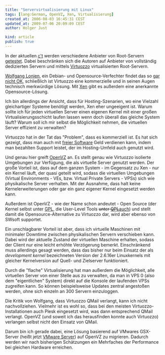 ```yaml
---
title: "Servervirtualisierung mit Linux"
tags: [lang:German, OpenVZ, Xen, Virtualisierung]
created_at: 2006-08-03 16:45:31 CEST
updated_at: 2009-07-06 20:09:09 CEST
author: Holger Just

kind: article
publish: true
---
```


In der aktuellen [c't](http://www.heise.de/ct/) werden verschiedene Anbieter von Root-Servern [getestet](http://www.heise.de/ct/06/16/134/). Dabei beschränken sich die Autoren auf Anbieter von vollständig dedizierten Servern und mittels [Virtuozzo](http://www.swsoft.com/de/products/virtuozzo/) virtualisierten Root-Servern.

[Wolfgang Lonien](http://wolfgang.lonien.de), ein Debian- und Opensource-Verfechter findet das so [gar nicht OK](http://wolfgang.lonien.de/?p=152), schließlich ist Virtuozzo eine kommerzielle und in seinen Augen technisch merkwürdige Lösung. Mit [Xen](http://www.cl.cam.ac.uk/Research/SRG/netos/xen/) gibt es außerdem eine anerkannte Opensource-Lösung.

Ich bin allerdings der Ansicht, dass für Hosting-Szenarien, wo eine Vielzahl gleichartiger Systeme benötigt werden, Xen eher ungeeigent ist. Warum sollte ich für jeden virtuellen Server einen eigenen Kernel mit einer großen Virtualisierungsschicht laufen lassen wenn doch überall das gleiche System läuft? Warum soll ich mir selbst die Möglichkeit nehmen, die virtuellen Server effizient zu verwalten?

Virtuozzo hat in der Tat das "Problem", dass es kommerziell ist. Es hat sich gezeigt, dass man auch mit [freier Software](http://www.gnu.org/philosophy/free-sw.html) Geld verdienen kann, indem man bezahlten Support leistet, der im Hosting-Umfeld auch genutzt wird. 

Und genau hier greift [OpenVZ](http://www.openvz.org) an. Es stellt genau wie Virtuozzo isolierte Umgebungen zur Verfügung, die als virtuelle Server genutzt werden. Der große Vorteil ist, dass auf dem ganzen System - im Gegensatz zu Xen - nur ein Kernel läuft, der quasi geteilt wird, sodass die virtuellen Umgebungen (Virtual Environments - VEs, bzw. Virtual Private Servers - VPSs) sich wie physikalische Server verhalten. Mit der Ausnahme, dass halt keine Kernelerweiterungen oder gar ein ganz eigener Kernel eingesetzt werden kann.

Außerdem ist OpenVZ - wie der Name schon andeutet - Open Source (der Kernel selbst unter [GPL](http://openvz.org/documentation/licenses/gnu-gpl), die User-Level Tools <del>unter [QPL](http://openvz.org/documentation/licenses/qpl)</del><ins>auch</ins>) und stellt damit die Opensource-Alternative zu Virtuozzo dar, wird aber ebenso von SWsoft supportet.

Ein unschlagbarer Vorteil ist aber, dass ich virtuelle Maschinen mit minimaler Downtime zwischen physikalischen Servern verschieben kann. Dabei wird der aktuelle Zustand der virtuellen Maschine erhalten, sodass der Client nur eine leicht erhöhte Verzögerung bemerkt. Einschränkend muss allerdings gesagt werden, dass das bisher nur beim Einsatz der als *development kernel* bezeichneten Version der 2.6.16er Linuxkernels mit gleicher Kernelversion auf Quell- und Zielserver funktioniert.

Durch die "flache" Virtualisierung hat man außerdem die Möglichkeit, alle virtuellen Server von einer Stelle aus zu verwalten, da man in VPS 0 (also dem "eigentlichen" System) direkt auf die Konsole der laufenden VPSs zugreifen kann. So können beispielsweise Updates zentral angestoßen werden, ohne sich einzeln an 300 Servern einzuloggen.

Die Kritik von Wolfgang, dass Virtuozzo QMail verlangt, kann ich nicht nachvollziehen. Vielmehr ist es wohl so, dass bei den meisten Virtuozzo-Installationen auch Plesk eingesetzt wird, was dann entsprechend QMail verlangt. OpenVZ (und soweit ich das herausfinden konnte auch Virtuozzo) verlangen selbst nicht den Einsatz von QMail.

Darum bin ich gerade dabei, eine Lösung basierend auf VMwares GSX-Server (heißt jetzt [VMware Server](http://www.vmware.com/products/server/)) auf OpenVZ zu migrieren. Dadurch werden wir nach bisherigen Schätzungen ein Mehrfaches der Performance bei gleichen Hardware erreichen.